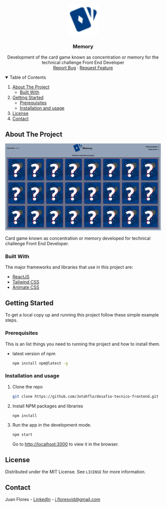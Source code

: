 <!-- PROJECT LOGO -->
<br />
<p align="center">
  <a href="https://github.com/Jotahflo/desafio-tecnico-frontend">
    <img src="src/images/logo-memory.svg" alt="Logo" width="100" height="100">
  </a>

  <h3 align="center">Memory</h3>

  <p align="center">
    Development of the card game known as concentration or memory for the technical challenge Front End Developer 
    <br />
    <a href="https://github.com/Jotahflo/desafio-tecnico-frontend/issues">Report Bug</a>
    ·
    <a href="https://github.com/Jotahflo/desafio-tecnico-frontend/issues">Request Feature</a>
  </p>
</p>

<!-- TABLE OF CONTENTS -->
<details open="open">
  <summary>Table of Contents</summary>
  <ol>
    <li>
      <a href="#about-the-project">About The Project</a>
      <ul>
        <li><a href="#built-with">Built With</a></li>
      </ul>
    </li>
    <li>
      <a href="#getting-started">Getting Started</a>
      <ul>
        <li><a href="#prerequisites">Prerequisites</a></li>
        <li><a href="#installation">Installation and usage</a></li>
      </ul>
    </li>
    <li><a href="#license">License</a></li>
    <li><a href="#contact">Contact</a></li>
  </ol>
</details>

<!-- ABOUT THE PROJECT -->

## About The Project

[![Product Name Screen Shot][product-screenshot]](https://Jfloresvid.github.io/portfolio)

Card game known as concentration or memory developed for technical challenge Front End Developer.

### Built With

The major frameworks and libraries that use in this project are:

- [ReactJS](https://reactjs.org/)
- [Tailwind CSS](https://tailwindcss.com/)
- [Animate CSS](https://animate.style/)

<!-- GETTING STARTED -->

## Getting Started

To get a local copy up and running this project follow these simple example steps.

### Prerequisites

This is an list things you need to running the project and how to install them.

- latest version of npm

  ```sh
  npm install npm@latest -g
  ```

### Installation and usage

1. Clone the repo
   ```sh
   git clone https://github.com/Jotahflo/desafio-tecnico-frontend.git
   ```
2. Install NPM packages and libraries

   ```sh
   npm install
   ```

3. Run the app in the development mode.
   ```sh
   npm start
   ```
   Go to [http://localhost:3000](http://localhost:3000/porfolio) to view it in the browser.

<!-- LICENSE -->

## License

Distributed under the MIT License. See `LICENSE` for more information.

<!-- CONTACT -->

## Contact

Juan Flores - [LinkedIn](https://www.linkedin.com/in/jfloresvid) - j.floresvid@gmail.com

[product-screenshot]: src/images/screenshot-memory.png
